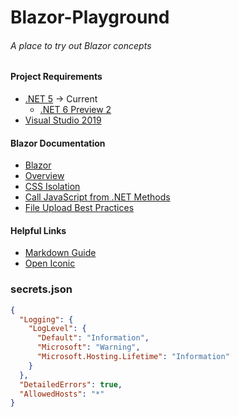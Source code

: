 # Blazor-Playground
 ###### A place to try out Blazor concepts

#### Project Requirements
 * [.NET 5](https://dotnet.microsoft.com/download/dotnet) -> Current
   * [.NET 6 Preview 2](https://dotnet.microsoft.com/download/dotnet/6.0)
 * [Visual Studio 2019](https://visualstudio.microsoft.com/)

#### Blazor Documentation
 * [Blazor](https://dotnet.microsoft.com/apps/aspnet/web-apps/blazor)
 * [Overview](https://docs.microsoft.com/en-us/aspnet/core/blazor/?view=aspnetcore-5.0)
 * [CSS Isolation](https://docs.microsoft.com/en-us/aspnet/core/blazor/components/css-isolation?view=aspnetcore-5.0)
 * [Call JavaScript from .NET Methods](https://docs.microsoft.com/en-us/aspnet/core/blazor/call-javascript-from-dotnet?view=aspnetcore-5.0)
 * [File Upload Best Practices](https://docs.microsoft.com/en-us/aspnet/core/mvc/models/file-uploads?view=aspnetcore-5.0#security-considerations)

#### Helpful Links
 * [Markdown Guide](https://guides.github.com/features/mastering-markdown/)
 * [Open Iconic](https://useiconic.com)


### secrets.json
```json
{
  "Logging": {
    "LogLevel": {
      "Default": "Information",
      "Microsoft": "Warning",
      "Microsoft.Hosting.Lifetime": "Information"
    }
  },
  "DetailedErrors": true,
  "AllowedHosts": "*"
}
```